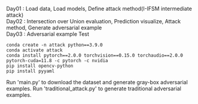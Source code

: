 Day01 : Load data, Load models, Define attack method(I-IFSM intermediate attack)<br/>
Day02 : Intersection over Union evaluation, Prediction visualize, Attack method, Generate adversarial example<br/>
Day03 : Adversarial example Test


```
conda create -n attack python==3.9.0
conda activate attack
conda install pytorch==2.0.0 torchvision==0.15.0 torchaudio==2.0.0 pytorch-cuda=11.8 -c pytorch -c nvidia
pip install opencv-python
pip install pyyaml
```


Run 'main.py' to download the dataset and generate gray-box adversarial examples.
Run 'traditional_attack.py' to generate traditional adversarial examples.

